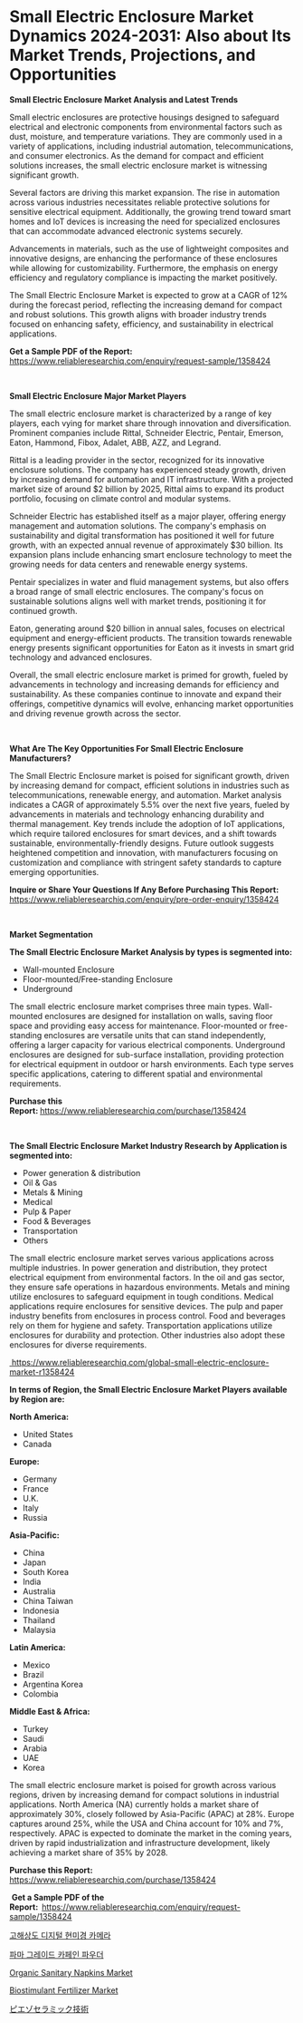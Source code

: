 <p><h1>Small Electric Enclosure Market Dynamics 2024-2031: Also about Its Market Trends, Projections, and Opportunities</h1></p><p><strong>Small Electric Enclosure Market Analysis and Latest Trends</strong></p>
<p><p>Small electric enclosures are protective housings designed to safeguard electrical and electronic components from environmental factors such as dust, moisture, and temperature variations. They are commonly used in a variety of applications, including industrial automation, telecommunications, and consumer electronics. As the demand for compact and efficient solutions increases, the small electric enclosure market is witnessing significant growth.</p><p>Several factors are driving this market expansion. The rise in automation across various industries necessitates reliable protective solutions for sensitive electrical equipment. Additionally, the growing trend toward smart homes and IoT devices is increasing the need for specialized enclosures that can accommodate advanced electronic systems securely. </p><p>Advancements in materials, such as the use of lightweight composites and innovative designs, are enhancing the performance of these enclosures while allowing for customizability. Furthermore, the emphasis on energy efficiency and regulatory compliance is impacting the market positively.</p><p>The Small Electric Enclosure Market is expected to grow at a CAGR of 12% during the forecast period, reflecting the increasing demand for compact and robust solutions. This growth aligns with broader industry trends focused on enhancing safety, efficiency, and sustainability in electrical applications.</p></p>
<p><strong>Get a Sample PDF of the Report:&nbsp;</strong> <a href="https://www.reliableresearchiq.com/enquiry/request-sample/1358424">https://www.reliableresearchiq.com/enquiry/request-sample/1358424</a></p>
<p>&nbsp;</p>
<p><strong>Small Electric Enclosure Major Market Players</strong></p>
<p><p>The small electric enclosure market is characterized by a range of key players, each vying for market share through innovation and diversification. Prominent companies include Rittal, Schneider Electric, Pentair, Emerson, Eaton, Hammond, Fibox, Adalet, ABB, AZZ, and Legrand.</p><p>Rittal is a leading provider in the sector, recognized for its innovative enclosure solutions. The company has experienced steady growth, driven by increasing demand for automation and IT infrastructure. With a projected market size of around $2 billion by 2025, Rittal aims to expand its product portfolio, focusing on climate control and modular systems.</p><p>Schneider Electric has established itself as a major player, offering energy management and automation solutions. The company's emphasis on sustainability and digital transformation has positioned it well for future growth, with an expected annual revenue of approximately $30 billion. Its expansion plans include enhancing smart enclosure technology to meet the growing needs for data centers and renewable energy systems.</p><p>Pentair specializes in water and fluid management systems, but also offers a broad range of small electric enclosures. The company's focus on sustainable solutions aligns well with market trends, positioning it for continued growth.</p><p>Eaton, generating around $20 billion in annual sales, focuses on electrical equipment and energy-efficient products. The transition towards renewable energy presents significant opportunities for Eaton as it invests in smart grid technology and advanced enclosures.</p><p>Overall, the small electric enclosure market is primed for growth, fueled by advancements in technology and increasing demands for efficiency and sustainability. As these companies continue to innovate and expand their offerings, competitive dynamics will evolve, enhancing market opportunities and driving revenue growth across the sector.</p></p>
<p>&nbsp;</p>
<p><strong>What Are The Key Opportunities For Small Electric Enclosure Manufacturers?</strong></p>
<p><p>The Small Electric Enclosure market is poised for significant growth, driven by increasing demand for compact, efficient solutions in industries such as telecommunications, renewable energy, and automation. Market analysis indicates a CAGR of approximately 5.5% over the next five years, fueled by advancements in materials and technology enhancing durability and thermal management. Key trends include the adoption of IoT applications, which require tailored enclosures for smart devices, and a shift towards sustainable, environmentally-friendly designs. Future outlook suggests heightened competition and innovation, with manufacturers focusing on customization and compliance with stringent safety standards to capture emerging opportunities.</p></p>
<p><strong>Inquire or Share Your Questions If Any Before Purchasing This Report:</strong> <a href="https://www.reliableresearchiq.com/enquiry/pre-order-enquiry/1358424">https://www.reliableresearchiq.com/enquiry/pre-order-enquiry/1358424</a></p>
<p>&nbsp;</p>
<p><strong>Market Segmentation</strong></p>
<p><strong>The Small Electric Enclosure Market Analysis by types is segmented into:</strong></p>
<p><ul><li>Wall-mounted Enclosure</li><li>Floor-mounted/Free-standing Enclosure</li><li>Underground</li></ul></p>
<p><p>The small electric enclosure market comprises three main types. Wall-mounted enclosures are designed for installation on walls, saving floor space and providing easy access for maintenance. Floor-mounted or free-standing enclosures are versatile units that can stand independently, offering a larger capacity for various electrical components. Underground enclosures are designed for sub-surface installation, providing protection for electrical equipment in outdoor or harsh environments. Each type serves specific applications, catering to different spatial and environmental requirements.</p></p>
<p><strong>Purchase this Report:&nbsp;</strong><a href="https://www.reliableresearchiq.com/purchase/1358424">https://www.reliableresearchiq.com/purchase/1358424</a></p>
<p>&nbsp;</p>
<p><strong>The Small Electric Enclosure Market Industry Research by Application is segmented into:</strong></p>
<p><ul><li>Power generation & distribution</li><li>Oil & Gas</li><li>Metals & Mining</li><li>Medical</li><li>Pulp & Paper</li><li>Food & Beverages</li><li>Transportation</li><li>Others</li></ul></p>
<p><p>The small electric enclosure market serves various applications across multiple industries. In power generation and distribution, they protect electrical equipment from environmental factors. In the oil and gas sector, they ensure safe operations in hazardous environments. Metals and mining utilize enclosures to safeguard equipment in tough conditions. Medical applications require enclosures for sensitive devices. The pulp and paper industry benefits from enclosures in process control. Food and beverages rely on them for hygiene and safety. Transportation applications utilize enclosures for durability and protection. Other industries also adopt these enclosures for diverse requirements.</p></p>
<p><a href="https://www.reliableresearchiq.com/global-small-electric-enclosure-market-r1358424">&nbsp;https://www.reliableresearchiq.com/global-small-electric-enclosure-market-r1358424</a></p>
<p><strong>In terms of Region, the Small Electric Enclosure Market Players available by Region are:</strong></p>
<p>
    <p> <strong> North America: </strong>
        <ul>
            <li>United States</li>
            <li>Canada</li>
        </ul>
        </p> 
    <p> <strong> Europe: </strong>
        <ul>
            <li>Germany</li>
            <li>France</li>
            <li>U.K.</li>
            <li>Italy</li>
            <li>Russia</li>
        </ul>
        </p> 
    <p> <strong> Asia-Pacific: </strong>
        <ul>
            <li>China</li>
            <li>Japan</li>
            <li>South Korea</li>
            <li>India</li>
            <li>Australia</li>
            <li>China Taiwan</li>
            <li>Indonesia</li>
            <li>Thailand</li>
            <li>Malaysia</li>
        </ul>
        </p> 
    <p> <strong> Latin America: </strong>
        <ul>
            <li>Mexico</li>
            <li>Brazil</li>
            <li>Argentina Korea</li>
            <li>Colombia</li>
        </ul>
        </p> 
    <p> <strong> Middle East & Africa: </strong>
        <ul>
            <li>Turkey</li>
            <li>Saudi</li>
            <li>Arabia</li>
            <li>UAE</li>
            <li>Korea</li>
        </ul>
    </p>
    </p>
<p><p>The small electric enclosure market is poised for growth across various regions, driven by increasing demand for compact solutions in industrial applications. North America (NA) currently holds a market share of approximately 30%, closely followed by Asia-Pacific (APAC) at 28%. Europe captures around 25%, while the USA and China account for 10% and 7%, respectively. APAC is expected to dominate the market in the coming years, driven by rapid industrialization and infrastructure development, likely achieving a market share of 35% by 2028.</p></p>
<p><strong>Purchase this Report: </strong><a href="https://www.reliableresearchiq.com/purchase/1358424">https://www.reliableresearchiq.com/purchase/1358424</a></p>
<p>&nbsp;<strong>Get a Sample PDF of the Report:&nbsp;&nbsp;</strong><a href="https://www.reliableresearchiq.com/enquiry/request-sample/1358424">https://www.reliableresearchiq.com/enquiry/request-sample/1358424</a></p>
<p><strong></strong></p>
<p><p><a href="https://medium.com/@aaronherman07/%EA%B3%A0%ED%95%B4%EC%83%81%EB%8F%84-%EB%94%94%EC%A7%80%ED%84%B8-%EB%A7%88%EC%9D%B4%ED%81%AC%EB%A1%9C%EC%8A%A4%EC%BD%94%ED%94%84-%EC%B9%B4%EB%A9%94%EB%9D%BC-%EC%8B%9C%EC%9E%A5%EC%9D%98-%EC%8B%9C%EC%9E%A5-%EB%8F%99%EB%A0%A5-%EC%8B%9C%EC%9E%A5-%EB%8F%99%ED%96%A5-%EB%B0%8F-2031%EB%85%84%EA%B9%8C%EC%A7%80%EC%9D%98-%EB%AF%B8%EB%9E%98-%EC%98%88%EC%B8%A1-0a4bcd44bec6">고해상도 디지털 현미경 카메라</a></p><p><a href="https://medium.com/@aaronherman07/pharma-grade-caffeine-powder-market-%EC%9D%98-%EA%B8%80%EB%A1%9C%EB%B2%8C-%EC%8B%9C%EC%9E%A5-%EA%B0%9C%EC%9A%94%EB%8A%94-%EC%A0%84-%EC%84%B8%EA%B3%84-%EB%B0%8F-%EC%A3%BC%EC%9A%94-%EC%8B%9C%EC%9E%A5%EC%9D%98-%EC%82%B0%EC%97%85%EC%97%90-%EC%98%81%ED%96%A5%EC%9D%84-%EB%AF%B8%EC%B9%98%EB%8A%94-%EC%A3%BC%EC%9A%94-%ED%8A%B8%EB%A0%8C%EB%93%9C%EC%97%90-%EB%8C%80%ED%95%9C-%EB%8F%85%ED%8A%B9%ED%95%9C-%EA%B4%80%EC%A0%90%EC%9D%84-65b8c05b4888">파마 그레이드 카페인 파우더</a></p><p><a href="https://www.linkedin.com/pulse/booming-organic-sanitary-napkins-market-sector-analysis-growth-0dwjc?trackingId=B32hA%2B%2FSQ3ujZnaiQaVAUw%3D%3D">Organic Sanitary Napkins Market</a></p><p><a href="https://issuu.com/reportprime-2/docs/biostimulant-fertilizer-market-size_852e5891b9f727">Biostimulant Fertilizer Market</a></p><p><a href="https://medium.com/@gadg65/%E3%83%94%E3%82%A8%E3%82%BE%E3%82%BB%E3%83%A9%E3%83%9F%E3%83%83%E3%82%AF%E6%8A%80%E8%A1%93%E5%B8%82%E5%A0%B4-%E5%B8%82%E5%A0%B4%E3%82%BB%E3%82%B0%E3%83%A1%E3%83%B3%E3%83%86%E3%83%BC%E3%82%B7%E3%83%A7%E3%83%B3-%E5%9C%B0%E7%90%86%E7%9A%84%E5%9C%B0%E5%9F%9F%E3%81%8A%E3%82%88%E3%81%B32031%E5%B9%B4%E3%81%BE%E3%81%A7%E3%81%AE%E5%B8%82%E5%A0%B4%E4%BA%88%E6%B8%AC-14a6e33d6df9">ピエゾセラミック技術</a></p></p>